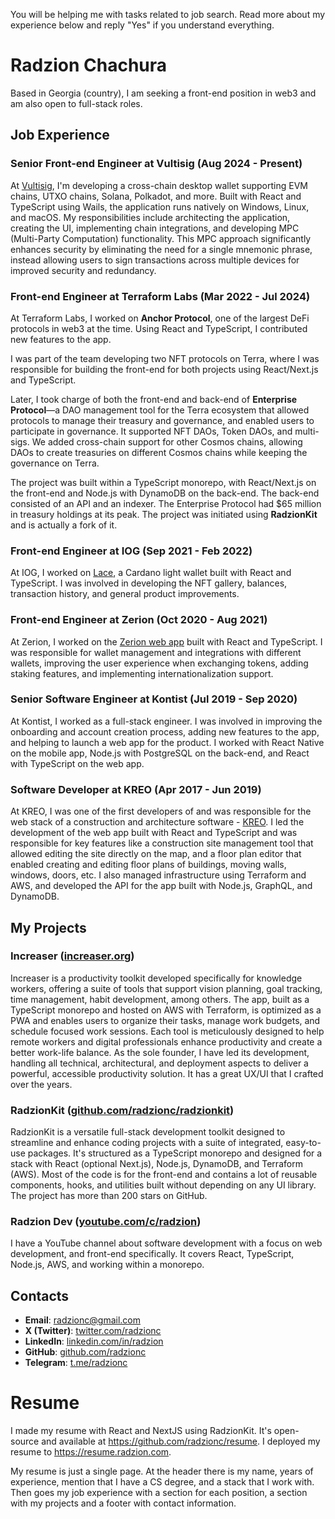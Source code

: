 You will be helping me with tasks related to job search. Read more about my experience below and reply "Yes" if you understand everything.

# Radzion Chachura

Based in Georgia (country), I am seeking a front-end position in web3 and am also open to full-stack roles.

## Job Experience

### Senior Front-end Engineer at Vultisig (Aug 2024 - Present)

At [Vultisig](https://vultisig.com/), I'm developing a cross-chain desktop wallet supporting EVM chains, UTXO chains, Solana, Polkadot, and more. Built with React and TypeScript using Wails, the application runs natively on Windows, Linux, and macOS. My responsibilities include architecting the application, creating the UI, implementing chain integrations, and developing MPC (Multi-Party Computation) functionality. This MPC approach significantly enhances security by eliminating the need for a single mnemonic phrase, instead allowing users to sign transactions across multiple devices for improved security and redundancy.

### Front-end Engineer at Terraform Labs (Mar 2022 - Jul 2024)

At Terraform Labs, I worked on **Anchor Protocol**, one of the largest DeFi protocols in web3 at the time. Using React and TypeScript, I contributed new features to the app.

I was part of the team developing two NFT protocols on Terra, where I was responsible for building the front-end for both projects using React/Next.js and TypeScript.

Later, I took charge of both the front-end and back-end of **Enterprise Protocol**—a DAO management tool for the Terra ecosystem that allowed protocols to manage their treasury and governance, and enabled users to participate in governance. It supported NFT DAOs, Token DAOs, and multi-sigs. We added cross-chain support for other Cosmos chains, allowing DAOs to create treasuries on different Cosmos chains while keeping the governance on Terra.

The project was built within a TypeScript monorepo, with React/Next.js on the front-end and Node.js with DynamoDB on the back-end. The back-end consisted of an API and an indexer. The Enterprise Protocol had $65 million in treasury holdings at its peak. The project was initiated using **RadzionKit** and is actually a fork of it.

### Front-end Engineer at IOG (Sep 2021 - Feb 2022)

At IOG, I worked on [Lace](https://www.lace.io/), a Cardano light wallet built with React and TypeScript. I was involved in developing the NFT gallery, balances, transaction history, and general product improvements.

### Front-end Engineer at Zerion (Oct 2020 - Aug 2021)

At Zerion, I worked on the [Zerion web app](https://app.zerion.io/) built with React and TypeScript. I was responsible for wallet management and integrations with different wallets, improving the user experience when exchanging tokens, adding staking features, and implementing internationalization support.

### Senior Software Engineer at Kontist (Jul 2019 - Sep 2020)

At Kontist, I worked as a full-stack engineer. I was involved in improving the onboarding and account creation process, adding new features to the app, and helping to launch a web app for the product. I worked with React Native on the mobile app, Node.js with PostgreSQL on the back-end, and React with TypeScript on the web app.

### Software Developer at KREO (Apr 2017 - Jun 2019)

At KREO, I was one of the first developers of and was responsible for the web stack of a construction and architecture software - [KREO](https://www.kreo.net/). I led the development of the web app built with React and TypeScript and was responsible for key features like a construction site management tool that allowed editing the site directly on the map, and a floor plan editor that enabled creating and editing floor plans of buildings, moving walls, windows, doors, etc. I also managed infrastructure using Terraform and AWS, and developed the API for the app built with Node.js, GraphQL, and DynamoDB.

## My Projects

### Increaser ([increaser.org](https://increaser.org/))

Increaser is a productivity toolkit developed specifically for knowledge workers, offering a suite of tools that support vision planning, goal tracking, time management, habit development, among others. The app, built as a TypeScript monorepo and hosted on AWS with Terraform, is optimized as a PWA and enables users to organize their tasks, manage work budgets, and schedule focused work sessions. Each tool is meticulously designed to help remote workers and digital professionals enhance productivity and create a better work-life balance. As the sole founder, I have led its development, handling all technical, architectural, and deployment aspects to deliver a powerful, accessible productivity solution. It has a great UX/UI that I crafted over the years.

### RadzionKit ([github.com/radzionc/radzionkit](https://github.com/radzionc/radzionkit))

RadzionKit is a versatile full-stack development toolkit designed to streamline and enhance coding projects with a suite of integrated, easy-to-use packages. It's structured as a TypeScript monorepo and designed for a stack with React (optional Next.js), Node.js, DynamoDB, and Terraform (AWS). Most of the code is for the front-end and contains a lot of reusable components, hooks, and utilities built without depending on any UI library. The project has more than 200 stars on GitHub.

### Radzion Dev ([youtube.com/c/radzion](https://www.youtube.com/c/radzion))

I have a YouTube channel about software development with a focus on web development, and front-end specifically. It covers React, TypeScript, Node.js, AWS, and working within a monorepo.

## Contacts

- **Email**: [radzionc@gmail.com](mailto:radzionc@gmail.com)
- **X (Twitter)**: [twitter.com/radzionc](https://twitter.com/radzionc)
- **LinkedIn**: [linkedin.com/in/radzion](https://www.linkedin.com/in/radzion)
- **GitHub**: [github.com/radzionc](https://github.com/radzionc)
- **Telegram**: [t.me/radzionc](https://t.me/radzionc)

# Resume

I made my resume with React and NextJS using RadzionKit. It's open-source and available at https://github.com/radzionc/resume. I deployed my resume to https://resume.radzion.com.

My resume is just a single page. At the header there is my name, years of experience, mention that I have a CS degree, and a stack that I work with. Then goes my job experience with a section for each position, a section with my projects and a footer with contact information.